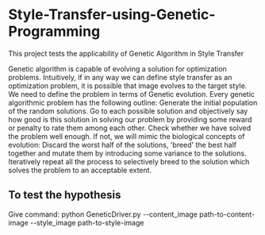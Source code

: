 # Style-Transfer-using-Genetic-Programming
This project tests the applicability of Genetic Algorithm in Style Transfer

Genetic algorithm is capable of evolving a solution for optimization problems. Intuitively, if in any way we can define style transfer as an optimization problem, it is possible that image evolves to the target style.
We need to define the problem in terms of Genetic evolution. Every genetic algorithmic problem has the following outline:
Generate the initial population of the random solutions.
Go to each possible solution and objectively say how good is this solution in solving our problem by providing some reward or penalty to rate them among each other.
Check whether we have solved the problem well enough. If not, we will mimic the biological concepts of evolution: Discard the worst half of the solutions, 'breed' the best half together and mutate them by introducing some variance to the solutions.
Iteratively repeat all the process to selectively breed to the solution which solves the problem to an acceptable extent.

## To test the hypothesis
Give command:
python GeneticDriver.py --content_image path-to-content-image --style_image path-to-style-image
